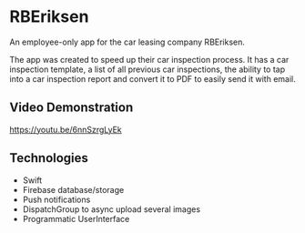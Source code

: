 # RBEriksen
An employee-only app for the car leasing company RBEriksen.

The app was created to speed up their car inspection process. It has a car inspection template, a list of all previous car inspections, the ability to tap into a car inspection report and convert it to PDF to easily send it with email.

## Video Demonstration
https://youtu.be/6nnSzrgLyEk

## Technologies 
- Swift
- Firebase database/storage
- Push notifications
- DispatchGroup to async upload several images
- Programmatic UserInterface
